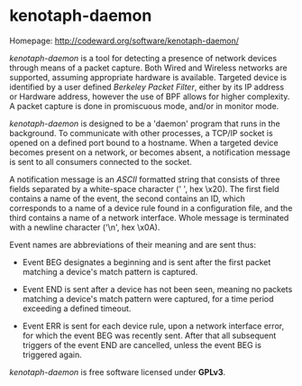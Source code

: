 # kenotaph-daemon

Homepage: http://codeward.org/software/kenotaph-daemon/

*kenotaph-daemon* is a tool for detecting a presence of network devices through
means of a packet capture. Both Wired and Wireless networks are supported,
assuming appropriate hardware is available. Targeted device is identified by a
user defined *Berkeley Packet Filter*, either by its IP address or Hardware
address, however the use of BPF allows for higher complexity. A packet capture
is done in promiscuous mode, and/or in monitor mode.

*kenotaph-daemon* is designed to be a 'daemon' program that runs in the 
background. To communicate with other processes, a TCP/IP socket is opened on a
defined port bound to a hostname. When a targeted device becomes present on a
network, or becomes absent, a notification message is sent to all consumers
connected to the socket.

A notification message is an *ASCII* formatted string that consists of three
fields separated by a white-space character (' ', hex \x20). The first field
contains a name of the event, the second contains an ID, which corresponds to a
name of a device rule found in a configuration file, and the third contains a
name of a network interface. Whole message is terminated with a newline
character ('\n', hex \x0A).

Event names are abbreviations of their meaning and are sent thus:

* Event BEG designates a beginning and is sent after the first packet matching a
device's match pattern is captured.

* Event END is sent after a device has not been seen, meaning no packets matching
a device's match pattern were captured, for a time period exceeding a defined
timeout.

* Event  ERR  is  sent for each device rule, upon a network interface error, for
which the event BEG was recently sent. After that all subsequent triggers of
the event END are cancelled, unless the event BEG is triggered again.

*kenotaph-daemon* is free software licensed under **GPLv3**.
